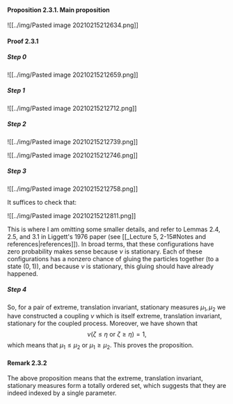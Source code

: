 #### Proposition 2.3.1. Main proposition

![[../img/Pasted image 20210215212634.png]]

#### Proof 2.3.1

##### Step 0

![[../img/Pasted image 20210215212659.png]]

##### Step 1

![[../img/Pasted image 20210215212712.png]]

##### Step 2

![[../img/Pasted image 20210215212739.png]]

![[../img/Pasted image 20210215212746.png]]

##### Step 3

![[../img/Pasted image 20210215212758.png]]

It suffices to check that:

![[../img/Pasted image 20210215212811.png]]

This is where I am omitting some smaller details, and refer to Lemmas 2.4, 2.5, and 3.1 in Liggett's 1976 paper (see [[_Lecture 5, 2-15#Notes and references|references]]). In broad terms, that these configurations have zero probability makes sense because $\nu$ is stationary. Each of these configurations has a nonzero chance of gluing the particles together (to a state $(0,1)$), and because $\nu$ is stationary, this gluing should have already happened.

##### Step 4

So, for a pair of extreme, translation invariant, stationary measures $\mu_1,\mu_2$ we have constructed a coupling $\nu$ which is itself extreme, translation invariant, stationary for the coupled process. Moreover, we have shown that 
$$
\nu\left( \zeta\le\eta\ \text{or} \ \zeta\ge \eta \right)=1,
$$
which means that $\mu_1\le \mu_2$ or $\mu_1\ge \mu_2$. This proves the proposition.

#### Remark 2.3.2

The above proposition means that the extreme, translation invariant, stationary measures form a totally ordered set, which suggests that they are indeed indexed by a single parameter.
